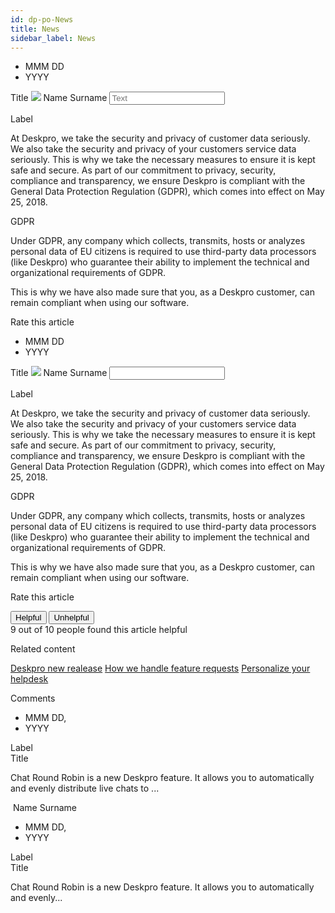 ```yaml
---
id: dp-po-News
title: News
sidebar_label: News
---
```


<div class="dp-po-News-wrapper">
	<div class="dp-po-News">
		<ul class="dp-calendar">
			<li>MMM DD</li>
			<li>YYYY</li>
		</ul>
		<form class="dp-po-list dp-po-title-list-item">
			<span class="dp-po-title-item">Title</span>
			<span class="dp-po-subtitle ">
				<span class="dp-po-Avatar"><img class="dp-po-Avatar-icon" src="../../img/docs/avatar.png"></span>
				Name Surname
			</span>
			<input type="" name="" placeholder="Text">
		</form>
		<span class="dp-po-right-part">
			<span class="dp-po-label label--medium label--warning">Label</span>
		</span>
	</div>
	<span class="dp-po-arrow arrow--bottom arrow--brand-primary"></span>
	<div class="dp-po-News-content">
		<p>At Deskpro, we take the security and privacy of customer data seriously. We also take the security and privacy of your customers service data seriously. This is why we take the necessary measures to ensure it is kept safe and secure. As part of our commitment to privacy, security, compliance and transparency, we ensure Deskpro is compliant with the General Data Protection Regulation (GDPR), which comes into effect on May 25, 2018. </p>
		<span class="dp-po-title">GDPR</span>
		<p>Under GDPR, any company which collects, transmits, hosts or analyzes personal data of EU citizens is required to use third-party data processors (like Deskpro) who guarantee their ability to implement the technical and organizational requirements of GDPR.</p>
		<p>This is why we have also made sure that you, as a Deskpro customer, can remain compliant when using our software.</p>
		<p class="">Rate this article</p>
	</div>
</div>

<p></p>

<div class="dp-po-News-wrapper is-active">
	<div class="dp-po-News">
		<ul class="dp-calendar">
			<li>MMM DD</li>
			<li>YYYY</li>
		</ul>
		<form class="dp-po-list dp-po-title-list-item">
			<span class="dp-po-title-item">Title</span>
			<span class="dp-po-subtitle ">
				<span class="dp-po-Avatar"><img class="dp-po-Avatar-icon" src="../../img/docs/avatar.png"></span>
				Name Surname
			</span>
			<input type="" name="" placeholder="">
		</form>
		<span class="dp-po-right-part">
			<span class="dp-po-label label--medium label--warning">Label</span>
		</span>
	</div>
	<span class="dp-po-arrow arrow--bottom arrow--brand-primary is-active"></span>
	<div class="dp-po-News-content">
		<p>At Deskpro, we take the security and privacy of customer data seriously. We also take the security and privacy of your customers service data seriously. This is why we take the necessary measures to ensure it is kept safe and secure. As part of our commitment to privacy, security, compliance and transparency, we ensure Deskpro is compliant with the General Data Protection Regulation (GDPR), which comes into effect on May 25, 2018. </p>
		<span class="dp-po-title">GDPR</span>
		<p>Under GDPR, any company which collects, transmits, hosts or analyzes personal data of EU citizens is required to use third-party data processors (like Deskpro) who guarantee their ability to implement the technical and organizational requirements of GDPR.</p>
		<p>This is why we have also made sure that you, as a Deskpro customer, can remain compliant when using our software.</p>
		<p class="dp-po-article-title"><span class="dp-po-text-part">Rate this article<span></p>
		<div class="dp-po-article-wrap">
			<div class="dp-po-buttons-wrap">
				<button class="dp-po-Button Button--small Button--success">
					<span class="dp-po-Icon Icon--check Icon--success"></span>
					Helpful
				</button>
				<button class="dp-po-Button Button--small Button--danger">
					<span class="dp-po-Icon Icon--close Icon--danger"></span>
					Unhelpful
				</button>
			</div>
			<span class="dp-po-description">9 out of 10 people found this article helpful</span>
		</div>
		<!--  -->
		<p class="dp-po-article-title"><span class="dp-po-text-part">Related content<span></p>
		<a href="" class="dp-po-Link Link--medium">Deskpro new realease</a>
		<a href="" class="dp-po-Link Link--medium">How we handle feature requests</a>
		<a href="" class="dp-po-Link Link--medium">Personalize your helpdesk</a>
		<!--  -->
		<p class="dp-po-article-title article--comments">
			<span class="dp-po-text-part">Comments</span>
			<span class="dp-po-Icon Icon--caret-down Icon--primary"></span>
		</p>
	</div>
</div>

<p></p>

<div class="dp-po-News-wrapper dp-po-card-atom">
	<div class="dp-po-News">
		<ul class="dp-calendar">
			<li>MMM DD,</li>
			<li>YYYY</li>
		</ul>
		<span class="dp-po-right-part">
			<span class="dp-po-label label--medium label--warning">Label</span>
		</span>
	</div>
	<div class="dp-po-News-content">
		<span class="dp-po-title-item">Title</span>
		<p class="dp-po-txt">Chat Round Robin is a new Deskpro feature. It allows you to automatically and evenly distribute live chats to ...</p>
		<span class="dp-po-Avatar Avatar--medium">
			<img class="dp-po-Avatar-icon" src="../../img/docs/avatar.png" alt="">
			<span class="dp-po-Avatar-name">Name Surname</span>
		</span>
	</div>
</div>

<p></p>

<div class="dp-po-News-wrapper dp-po-card-atom">
	<div class="dp-po-News">
		<ul class="dp-calendar">
			<li>MMM DD,</li>
			<li>YYYY</li>
		</ul>
		<span class="dp-po-right-part">
			<span class="dp-po-label label--medium label--warning">Label</span>
		</span>
	</div>
	<div class="dp-po-News-content">
		<span class="dp-po-title-item">Title</span>
		<p class="dp-po-txt">Chat Round Robin is a new Deskpro feature. It allows you to automatically and evenly...</p>
	</div>
</div>